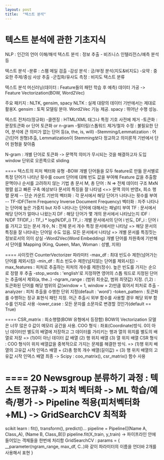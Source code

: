 ```yaml
---
layout: post
title:  "텍스트 분석"
---
```

# 텍스트 분석에 관한 기초지식

NLP : 인간의 언어 이해/해석
텍스트 분석 : 정보 추출 - 비즈니스 인텔리전스/예측 분석 등

텍스트 분석
-분류 : 스팸 메일 검출
-감성 분석 : 긍/부정 분석(지도&비지도)
-요약 : 중요한 주제/중심 사상 추출
-군집화/유사도 측정 : 비지도 텍스트 분류

텍스트 분석 머신러닝(데이터 : Feature들의 패턴 학습 후 예측)
데이터 가공 -> Feature Vectorization(BOW, Word2Vec)

주요 패키지 : NLTK, gensim, spacy
NLTK : 실제 대량의 데이터 기반에서는 제대로 활용X.
gensim : 토픽 모델링 분야. Word2Vec 기능 제공.
spacy : 뛰어난 수행 성능.

텍스트 전처리(정규화)
-클렌징 : HTML/XML 태그나 특정 기호 사전에 제거
-토큰화 : 문장토큰화 or 단어 토큰화 or n-gram
-필터링/스톱워드 제거/철자 수정 : 불필요한 단어, 분석에 큰 의미가 없는 단어 등(a, the, is, will)
-Stemming/Lemmatization : 어근(단어 원형)추출, Lemmatization이 Stemming보다 정교하고 의미론적 기반에서 단어 원형을 찾아줌


N-gram : 개별 단어로 토큰화 -> 문맥적 의미가 무시되는 것을 해결하고자 도입
window 단위로 오른쪽으로 sliding

====
텍스트의 피처 벡터화 유형
-BOW
개별 단어들을 모두 feature로 만듦
문서별로 특정 단어가 나타난 횟수를 count
단어에 대해 빈도 값을 부여해 Feature 값을 추출함
문맥이나 순서를 고려하지 않는 기법
총 문서 M, 총 단어 : N => 전체 데이터 구조 MxN 행렬
쉽고 빠른 구축 예상보다 문서의 특징을 잘 나타냄 <=> 문맥 의미 반영x, 희소 행렬 문제
-- 단순 카운트 기반의 벡터화 : 각 문서에서 해당 단어가 나타나는 횟수를 부여
-- TF-IDF(Term Frequency Inverse Document Frequency) 벡터화 : 자주 나타나는 단어에 높은 가중치 but 자주 나타나는 단어에 대해서는 패널티 부여
	TF : 문서에서 해당 단어가 얼마나 나왔는지
	DF : 해당 단어가 몇 개의 문서에서 나타났는지
	IDF : N/DF 
	TFIDF_i : TF_i * log(N/DF_i) TF_i : 개별 문서에서의 단어 i 빈도, DF_i : 단어 i를 가지고 있는 문서 개수, N : 전체 문서 개수
	특정 문서에서만 나타남 => 해당 문서의 특징을 잘 나타내는 단어일 수도 있음.
	모든 문서에서 나타남 => 개별 문서를 특징짓는 정보로서의 의미 상실
-Word2Vec(Word Embedding)
개별 단어를 차원축에 기반해서 단어를 Mapping
(King, Queen, Man, Woman : 성별, 지위)

====
사이킷런 CounterVectorizer 파라미터
-max_df : 최대 빈도수 제한(넘어가는 단어를 제외시킴)
-min_df : 최소 빈도수 제한(넘지않는 단어를 제외시킴)
-max_features : 피처로 추출하는 피처의 개수를 제한(정수). 높은 빈도를 가지는 순으로 정렬 후 추출
-stop_words : 'english'로 지정하면 영어의 스톱 워드로 지정된 단어는 추출에서 제외(a, the..)
-ngram_range : (범위 최솟값, 범위 최댓값) 지정. (1,2) : 토큰화된 단어를 해당 범위의 값(window = 1, window = 2)만큼 묶어서 피처로 추출
-analyzer : 피처 추출을 수행한 단위 지정(default : 'word')
-token_pattern : 토큰화를 수행하는 정규 표현식 패턴 지정. 어근 추출시 외부 함수를 사용할 경우 해당 외부 함수를 인자로 사용
-lower_case :  모든 문자를 소문자로 변경할 것인가(default == True)


====
CSR_matrix : 희소행렬(BOW 유형에서 등장함)
BOW의 Vectorization 모델은 너무 많은 0 값이 메모리 공간을 사용.
COO 형식 : 좌표(Coordinate)방식. 0이 아닌 데이터만 별도의 배열에 저장하고 그 데이터를 가리키는 행과 열의 위치를 별도의 배열로 저장 
=> (1)0이 아닌 데이터 값 배열 (2) 행 위치 배열 (3) 열 위치 배열
CSR 형식 : COO 형식이 위치 배열값을 중복적으로 가지는 문제를 해결한 방식.
=> (1)행 위치 배열의 고유값 시작 인덱스 배열 + (2)총 항목 개수 배열(길이값) = (3) 행 위치 배열의 고유값 시작 인덱스 배열 최종
-> Scipy : coo_matrix(), csr_matrix() 함수 사용

====
20 Newsgroup 분류하기
과정 : 텍스트 정규화 -> 피처 벡터화 -> ML 학습/예측/평가 -> Pipeline 적용(피처벡터화+ML) -> GridSearchCV 최적화
====
scikit learn : fit(), transform(), predict()...
pipeline = Pipeline([(Name A, Class_A), (Name B, Class_B)])
pipeline.fit(X_train, y_train) -> 파이프라인 안에 들어있는 객체들을 한번에 처리함
GridSearchCV : 
params = {
__parameter(ngram_range, max_df, C..)와 같이 파라미터의 이름을 언더바 2개를 사용해서 표현
}
